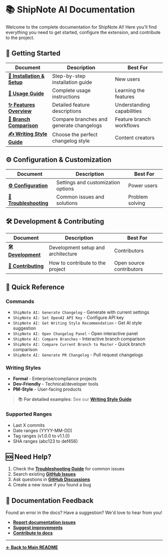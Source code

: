 # 📚 ShipNote AI Documentation

Welcome to the complete documentation for ShipNote AI! Here you'll find everything you need to get started, configure the extension, and contribute to the project.

## 🚀 Getting Started

| Document | Description | Best For |
|----------|-------------|----------|
| **[📖 Installation & Setup](guides/installation.md)** | Step-by-step installation guide | New users |
| **[📖 Usage Guide](guides/usage.md)** | Complete usage instructions | Learning the features |
| **[✨ Features Overview](guides/features.md)** | Detailed feature descriptions | Understanding capabilities |
| **[🌿 Branch Comparison](features/branch-comparison.md)** | Compare branches and generate changelogs | Feature branch workflows |
| **[✍️ Writing Style Guide](features/writing-style-guide.md)** | Choose the perfect changelog style | Content creators |

## ⚙️ Configuration & Customization

| Document | Description | Best For |
|----------|-------------|----------|
| **[⚙️ Configuration](guides/configuration.md)** | Settings and customization options | Power users |
| **[🔧 Troubleshooting](guides/troubleshooting.md)** | Common issues and solutions | Problem solving |

## 🛠️ Development & Contributing

| Document | Description | Best For |
|----------|-------------|----------|
| **[🛠️ Development](guides/development.md)** | Development setup and architecture | Contributors |
| **[🤝 Contributing](../CONTRIBUTING.md)** | How to contribute to the project | Open source contributors |

## 📖 Quick Reference

### Commands
- `ShipNote AI: Generate Changelog` - Generate with current settings
- `ShipNote AI: Set OpenAI API Key` - Configure API key
- `ShipNote AI: Get Writing Style Recommendation` - Get AI style suggestion
- `ShipNote AI: Open Changelog Panel` - Open interactive panel
- `ShipNote AI: Compare Branches` - Interactive branch comparison
- `ShipNote AI: Compare Current Branch to Master` - Quick branch comparison
- `ShipNote AI: Generate PR Changelog` - Pull request changelogs

### Writing Styles
- **Formal** - Enterprise/compliance projects
- **Dev-Friendly** - Technical/developer tools  
- **PM-Style** - User-facing products

> 📚 **For detailed examples**: See our **[Writing Style Guide](features/writing-style-guide.md)**

### Supported Ranges
- Last X commits
- Date ranges (YYYY-MM-DD)
- Tag ranges (v1.0.0 to v1.1.0)
- SHA ranges (abc123 to def456)

## 🆘 Need Help?

1. Check the **[Troubleshooting Guide](guides/troubleshooting.md)** for common issues
2. Search existing **[GitHub Issues](https://github.com/your-username/shipnote-ai/issues)**
3. Ask questions in **[GitHub Discussions](https://github.com/your-username/shipnote-ai/discussions)**
4. Create a new issue if you found a bug

## 📝 Documentation Feedback

Found an error in the docs? Have a suggestion? We'd love to hear from you!

- **[Report documentation issues](https://github.com/your-username/shipnote-ai/issues/new?template=documentation.md)**
- **[Suggest improvements](https://github.com/your-username/shipnote-ai/discussions/new?category=ideas)**
- **[Contribute to docs](../CONTRIBUTING.md#documentation-improvements)**

---

**[← Back to Main README](../README.md)**
